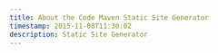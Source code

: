 ```yaml
---
title: About the Code Maven Static Site Generator
timestamp: 2015-11-08T11:30:02
description: Static Site Generator
---
```



